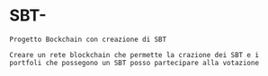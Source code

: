 # SBT-
    Progetto Bockchain con creazione di SBT

    Creare un rete blockchain che permette la crazione dei SBT e i portfoli che possegono un SBT posso partecipare alla votazione